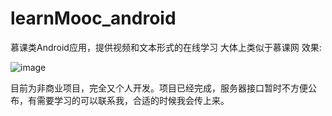 # learnMooc_android
慕课类Android应用，提供视频和文本形式的在线学习
大体上类似于慕课网
效果:

![image](https://github.com/Qloop/learnMooc_android/screenshots/慕课Ime.gif)


目前为非商业项目，完全又个人开发。项目已经完成，服务器接口暂时不方便公布，有需要学习的可以联系我，合适的时候我会传上来。
